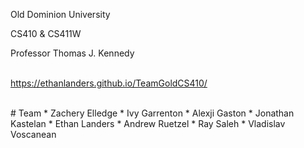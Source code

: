 Old Dominion University

CS410 & CS411W

Professor Thomas J. Kennedy

<br>https://ethanlanders.github.io/TeamGoldCS410/

<br>
# Team
* Zachery Elledge
* Ivy Garrenton
* Alexji Gaston
* Jonathan Kastelan
* Ethan Landers
* Andrew Ruetzel
* Ray Saleh
* Vladislav Voscanean
